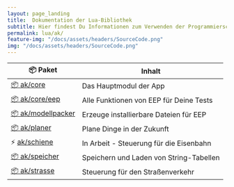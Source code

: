 ```yaml
---
layout: page_landing
title:  Dokumentation der Lua-Bibliothek
subtitle: Hier findest Du Informationen zum Verwenden der Programmierschnittstelle
permalink: lua/ak/
feature-img: "/docs/assets/headers/SourceCode.png"
img: "/docs/assets/headers/SourceCode.png"
---
```


<table class="table flex" style="width: 35em; max-width: inherit;">
  <thead>
    <tr>
      <th scope="col">📦&nbsp;Paket</th>
      <th scope="col">Inhalt</th>
    </tr>
  </thead>
  <tbody>
    <tr>
      <td><a href="eep/">📦&nbsp;ak/core</a></td>
      <td>Das Hauptmodul der App</td>
    </tr>
    <tr>
      <td><a href="eep/">📦&nbsp;ak/core/eep</a></td>
      <td>Alle Funktionen von EEP für Deine Tests</td>
    </tr>
    <tr>
      <td><nobr><a href="modellpacker/">📦&nbsp;ak/modellpacker</a></nobr></td>
      <td>Erzeuge installierbare Dateien für EEP</td>
    </tr>
    <tr>
      <td><a href="planer/">📦&nbsp;ak/planer</a></td>
      <td>Plane Dinge in der Zukunft</td>
    </tr>
    <tr>
      <td>⚡&nbsp;<a class="text-muted" href="schiene/">ak/schiene</a></td>
      <td>In Arbeit<span class="text-muted"> - Steuerung für die Eisenbahn</span></td>
    </tr>
    <tr>
      <td><a href="speicher/">📦&nbsp;ak/speicher</a></td>
      <td>Speichern und Laden von String-Tabellen</td>
    </tr>
    <tr>
      <td><a href="strasse/">📦&nbsp;ak/strasse</a></td>
      <td>Steuerung für den Straßenverkehr</td>
    </tr>
  </tbody>
</table>
